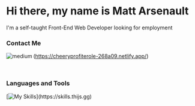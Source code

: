 # Hi there, my name is Matt Arsenault
I'm a self-taught Front-End Web Developer looking for employment

### Contact Me
<img align="left" alt="medium" src="https://img.shields.io/badge/website-000000?style=for-the-badge&logo=About.me&logoColor=white" />(https://cheeryprofiterole-268a09.netlify.app/)

<br />

### Languages and Tools
[![My Skills](https://skills.thijs.gg/icons?i=js,html,css,react,nextjs,nodejs,mongodb,)](https://skills.thijs.gg)

